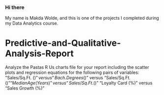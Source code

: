 ### Hi there

My name is Makda Wolde, and this is one of the projects I completed during my Data Analytics course.

# Predictive-and-Qualitative-Analysis-Report
Analyze the Pastas R Us charts file for your report
including the scatter plots and regression equations for the following pairs of variables: 
"Sales/Sq.Ft. ($)” versus “Bach.
Degrees (%)” “Median Income ($)” versus “Sales/Sq.Ft. 
($)” “Median Age (Years)” versus “Sales/Sq.Ft.
($)” “Loyalty Card (%)” versus “Sales Growth (%)”
